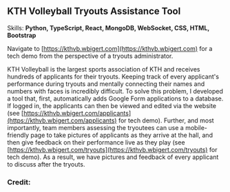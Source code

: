 ## KTH Volleyball Tryouts Assistance Tool
Skills: **Python, TypeScript, React, MongoDB, WebSocket, CSS, HTML, Bootstrap**

Navigate to [https://kthvb.wbigert.com](https://kthvb.wbigert.com) for a tech demo from the perspective of a tryouts administrator.

KTH Volleyball is the largest sports association of KTH and receives hundreds of applicants for their tryouts. Keeping track of every applicant's performance during tryouts and mentally connecting their names and numbers with faces is incredibly difficult. To solve this problem, I developed a tool that, first, automatically adds Google Form applications to a database. If logged in, the applicants can then be viewed and edited via the website (see [https://kthvb.wbigert.com/applicants](https://kthvb.wbigert.com/applicants) for tech demo). Further, and most importantly, team members assessing the tryoutees can use a mobile-friendly page to take pictures of applicants as they arrive at the hall, and then give feedback on their performance live as they play (see [https://kthvb.wbigert.com/tryouts](https://kthvb.wbigert.com/tryouts) for tech demo). As a result, we have pictures and feedback of every applicant to discuss after the tryouts.

### Credit:  